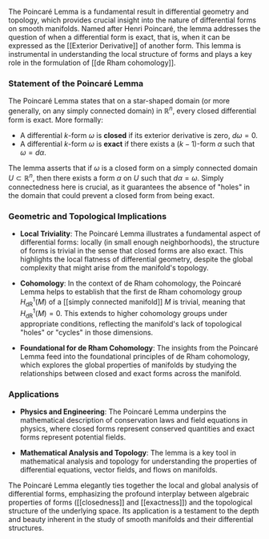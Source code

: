 The Poincaré Lemma is a fundamental result in differential geometry and topology, which provides crucial insight into the nature of differential forms on smooth manifolds. Named after Henri Poincaré, the lemma addresses the question of when a differential form is exact, that is, when it can be expressed as the [[Exterior Derivative]] of another form. This lemma is instrumental in understanding the local structure of forms and plays a key role in the formulation of [[de Rham cohomology]].

### Statement of the Poincaré Lemma

The Poincaré Lemma states that on a star-shaped domain (or more generally, on any simply connected domain) in $\mathbb{R}^n$, every closed differential form is exact. More formally:

- A differential $k$-form $\omega$ is **closed** if its exterior derivative is zero, $d\omega = 0$.
- A differential $k$-form $\omega$ is **exact** if there exists a $(k-1)$-form $\alpha$ such that $\omega = d\alpha$.

The lemma asserts that if $\omega$ is a closed form on a simply connected domain $U \subset \mathbb{R}^n$, then there exists a form $\alpha$ on $U$ such that $d\alpha = \omega$. Simply connectedness here is crucial, as it guarantees the absence of "holes" in the domain that could prevent a closed form from being exact.

### Geometric and Topological Implications

- **Local Triviality**: The Poincaré Lemma illustrates a fundamental aspect of differential forms: locally (in small enough neighborhoods), the structure of forms is trivial in the sense that closed forms are also exact. This highlights the local flatness of differential geometry, despite the global complexity that might arise from the manifold's topology.

- **Cohomology**: In the context of de Rham cohomology, the Poincaré Lemma helps to establish that the first de Rham cohomology group $H^1_{\text{dR}}(M)$ of a [[simply connected manifold]] $M$ is trivial, meaning that $H^1_{\text{dR}}(M) = 0$. This extends to higher cohomology groups under appropriate conditions, reflecting the manifold's lack of topological "holes" or "cycles" in those dimensions.

- **Foundational for de Rham Cohomology**: The insights from the Poincaré Lemma feed into the foundational principles of de Rham cohomology, which explores the global properties of manifolds by studying the relationships between closed and exact forms across the manifold.

### Applications

- **Physics and Engineering**: The Poincaré Lemma underpins the mathematical description of conservation laws and field equations in physics, where closed forms represent conserved quantities and exact forms represent potential fields.

- **Mathematical Analysis and Topology**: The lemma is a key tool in mathematical analysis and topology for understanding the properties of differential equations, vector fields, and flows on manifolds.

The Poincaré Lemma elegantly ties together the local and global analysis of differential forms, emphasizing the profound interplay between algebraic properties of forms ([[closedness]] and [[exactness]]) and the topological structure of the underlying space. Its application is a testament to the depth and beauty inherent in the study of smooth manifolds and their differential structures.